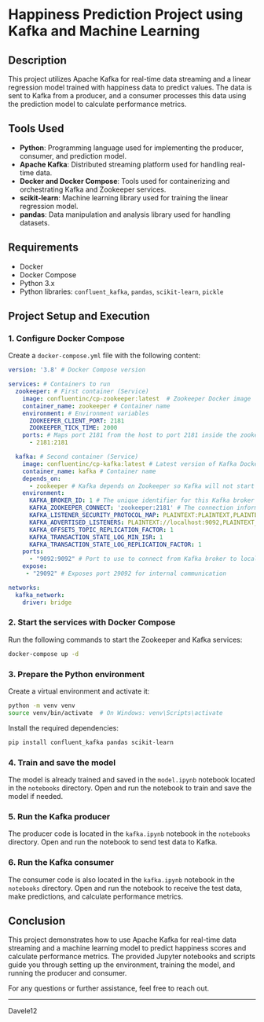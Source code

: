 
# Happiness Prediction Project using Kafka and Machine Learning

## Description

This project utilizes Apache Kafka for real-time data streaming and a linear regression model trained with happiness data to predict values. The data is sent to Kafka from a producer, and a consumer processes this data using the prediction model to calculate performance metrics.

## Tools Used

- **Python**: Programming language used for implementing the producer, consumer, and prediction model.
- **Apache Kafka**: Distributed streaming platform used for handling real-time data.
- **Docker and Docker Compose**: Tools used for containerizing and orchestrating Kafka and Zookeeper services.
- **scikit-learn**: Machine learning library used for training the linear regression model.
- **pandas**: Data manipulation and analysis library used for handling datasets.

## Requirements

- Docker
- Docker Compose
- Python 3.x
- Python libraries: `confluent_kafka`, `pandas`, `scikit-learn`, `pickle`

## Project Setup and Execution

### 1. Configure Docker Compose

Create a `docker-compose.yml` file with the following content:

```yaml
version: '3.8' # Docker Compose version

services: # Containers to run
  zookeeper: # First container (Service)
    image: confluentinc/cp-zookeeper:latest  # Zookeeper Docker image
    container_name: zookeeper # Container name
    environment: # Environment variables
      ZOOKEEPER_CLIENT_PORT: 2181
      ZOOKEEPER_TICK_TIME: 2000
    ports: # Maps port 2181 from the host to port 2181 inside the zookeeper container
      - 2181:2181

  kafka: # Second container (Service)
    image: confluentinc/cp-kafka:latest # Latest version of Kafka Docker image
    container_name: kafka # Container name
    depends_on:
      - zookeeper # Kafka depends on Zookeeper so Kafka will not start until Zookeeper service is up and running
    environment:
      KAFKA_BROKER_ID: 1 # The unique identifier for this Kafka broker (set to 1 in this case)
      KAFKA_ZOOKEEPER_CONNECT: 'zookeeper:2181' # The connection information for ZooKeeper, which is accessible at zookeeper:2181
      KAFKA_LISTENER_SECURITY_PROTOCOL_MAP: PLAINTEXT:PLAINTEXT,PLAINTEXT_INTERNAL:PLAINTEXT # Defines the security protocols for Kafka listeners
      KAFKA_ADVERTISED_LISTENERS: PLAINTEXT://localhost:9092,PLAINTEXT_INTERNAL://kafka:29092 # Defines the advertised endpoints for clients to connect to the Kafka broker
      KAFKA_OFFSETS_TOPIC_REPLICATION_FACTOR: 1
      KAFKA_TRANSACTION_STATE_LOG_MIN_ISR: 1
      KAFKA_TRANSACTION_STATE_LOG_REPLICATION_FACTOR: 1
    ports:
      - "9092:9092" # Port to use to connect from Kafka broker to localhost port
    expose:
     - "29092" # Exposes port 29092 for internal communication

networks:
  kafka_network:
    driver: bridge
```

### 2. Start the services with Docker Compose

Run the following commands to start the Zookeeper and Kafka services:

```sh
docker-compose up -d
```

### 3. Prepare the Python environment

Create a virtual environment and activate it:

```sh
python -m venv venv
source venv/bin/activate  # On Windows: venv\Scripts\activate
```

Install the required dependencies:

```sh
pip install confluent_kafka pandas scikit-learn
```

### 4. Train and save the model

The model is already trained and saved in the `model.ipynb` notebook located in the `notebooks` directory. Open and run the notebook to train and save the model if needed.

### 5. Run the Kafka producer

The producer code is located in the `kafka.ipynb` notebook in the `notebooks` directory. Open and run the notebook to send test data to Kafka.

### 6. Run the Kafka consumer

The consumer code is also located in the `kafka.ipynb` notebook in the `notebooks` directory. Open and run the notebook to receive the test data, make predictions, and calculate performance metrics.

## Conclusion

This project demonstrates how to use Apache Kafka for real-time data streaming and a machine learning model to predict happiness scores and calculate performance metrics. The provided Jupyter notebooks and scripts guide you through setting up the environment, training the model, and running the producer and consumer.

For any questions or further assistance, feel free to reach out.

---

Davele12
 
